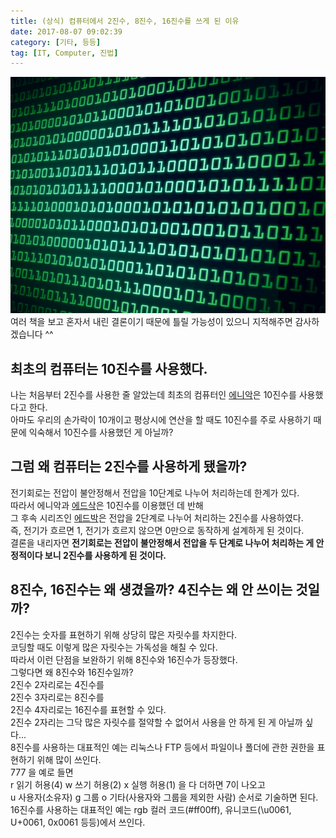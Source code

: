 ```yaml
---
title: (상식) 컴퓨터에서 2진수, 8진수, 16진수를 쓰게 된 이유
date: 2017-08-07 09:02:39
category: [기타, 등등]
tag: [IT, Computer, 진법]
---
```

![](/images/computer-number-making-reason/thumb.png)  
여러 책을 보고 혼자서 내린 결론이기 때문에 틀릴 가능성이 있으니 지적해주면 감사하겠습니다 ^^

## 최초의 컴퓨터는 10진수를 사용했다.  
나는 처음부터 2진수를 사용한 줄 알았는데 최초의 컴퓨터인 [에니악](https://ko.wikipedia.org/wiki/%EC%97%90%EB%8B%88%EC%95%85)은 10진수를 사용했다고 한다.  
아마도 우리의 손가락이 10개이고 평상시에 연산을 할 때도 10진수를 주로 사용하기 때문에 익숙해서 10진수를 사용했던 게 아닐까?  

## 그럼 왜 컴퓨터는 2진수를 사용하게 됐을까?  
전기회로는 전압이 불안정해서 전압을 10단계로 나누어 처리하는데 한계가 있다.  
따라서 에니악과 [에드삭](https://ko.wikipedia.org/wiki/%EC%97%90%EB%93%9C%EC%82%AD)은 10진수를 이용했던 데 반해  
그 후속 시리즈인 [에드박](https://ko.wikipedia.org/wiki/%EC%97%90%EB%93%9C%EB%B0%95)은 전압을 2단계로 나누어 처리하는 2진수를 사용하였다.  
즉, 전기가 흐르면 1, 전기가 흐르지 않으면 0만으로 동작하게 설계하게 된 것이다.  
결론을 내리자면 **전기회로는 전압이 불안정해서 전압을 두 단계로 나누어 처리하는 게 안정적이다 보니 2진수를 사용하게 된 것이다.**

## 8진수, 16진수는 왜 생겼을까? 4진수는 왜 안 쓰이는 것일까?
2진수는 숫자를 표현하기 위해 상당히 많은 자릿수를 차지한다.  
코딩할 때도 이렇게 많은 자릿수는 가독성을 해칠 수 있다.  
따라서 이런 단점을 보완하기 위해 8진수와 16진수가 등장했다.  
그렇다면 왜 8진수와 16진수일까?  
2진수 2자리로는 4진수를  
2진수 3자리로는 8진수를  
2진수 4자리로는 16진수를 표현할 수 있다.  
2진수 2자리는 그닥 많은 자릿수를 절약할 수 없어서 사용을 안 하게 된 게 아닐까 싶다...  
8진수를 사용하는 대표적인 예는 리눅스나 FTP 등에서 파일이나 폴더에 관한 권한을 표현하기 위해 많이 쓰인다.  
777 을 예로 들면  
r 읽기 허용(4) w 쓰기 허용(2) x 실행 허용(1) 을 다 더하면 7이 나오고  
u 사용자(소유자) g 그룹 o 기타(사용자와 그룹을 제외한 사람) 순서로 기술하면 된다.  
16진수를 사용하는 대표적인 예는 rgb 컬러 코드(#ff00ff), 유니코드(\u0061, U+0061, 0x0061 등등)에서 쓰인다.